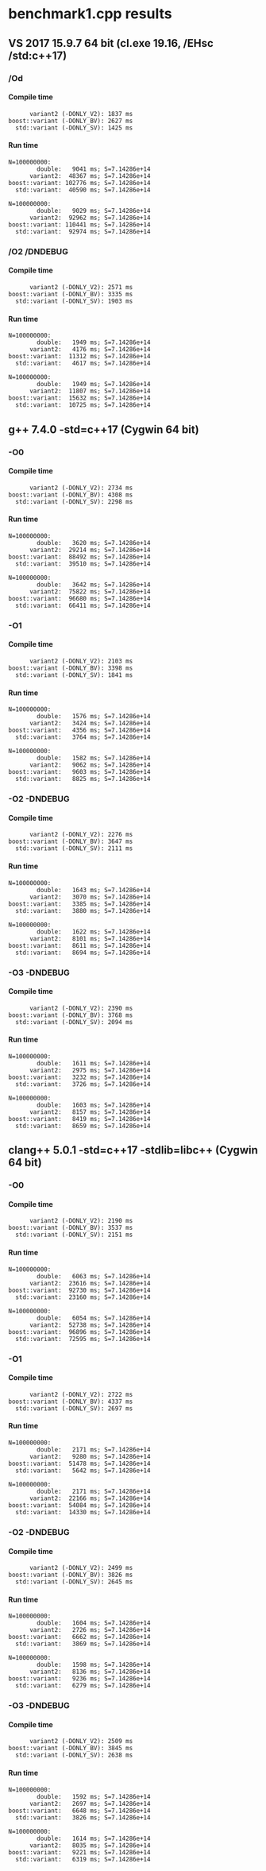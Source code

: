 # benchmark1.cpp results

## VS 2017 15.9.7 64 bit (cl.exe 19.16, /EHsc /std:c++17)

### /Od

#### Compile time

```
      variant2 (-DONLY_V2): 1837 ms
boost::variant (-DONLY_BV): 2627 ms
  std::variant (-DONLY_SV): 1425 ms
```

#### Run time

```
N=100000000:
        double:   9041 ms; S=7.14286e+14
      variant2:  48367 ms; S=7.14286e+14
boost::variant: 102776 ms; S=7.14286e+14
  std::variant:  40590 ms; S=7.14286e+14

N=100000000:
        double:   9029 ms; S=7.14286e+14
      variant2:  92962 ms; S=7.14286e+14
boost::variant: 110441 ms; S=7.14286e+14
  std::variant:  92974 ms; S=7.14286e+14
```

### /O2 /DNDEBUG

#### Compile time

```
      variant2 (-DONLY_V2): 2571 ms
boost::variant (-DONLY_BV): 3335 ms
  std::variant (-DONLY_SV): 1903 ms
```

#### Run time

```
N=100000000:
        double:   1949 ms; S=7.14286e+14
      variant2:   4176 ms; S=7.14286e+14
boost::variant:  11312 ms; S=7.14286e+14
  std::variant:   4617 ms; S=7.14286e+14

N=100000000:
        double:   1949 ms; S=7.14286e+14
      variant2:  11807 ms; S=7.14286e+14
boost::variant:  15632 ms; S=7.14286e+14
  std::variant:  10725 ms; S=7.14286e+14
```

## g++ 7.4.0 -std=c++17 (Cygwin 64 bit)

### -O0

#### Compile time

```
      variant2 (-DONLY_V2): 2734 ms
boost::variant (-DONLY_BV): 4308 ms
  std::variant (-DONLY_SV): 2298 ms
```

#### Run time

```
N=100000000:
        double:   3620 ms; S=7.14286e+14
      variant2:  29214 ms; S=7.14286e+14
boost::variant:  88492 ms; S=7.14286e+14
  std::variant:  39510 ms; S=7.14286e+14

N=100000000:
        double:   3642 ms; S=7.14286e+14
      variant2:  75822 ms; S=7.14286e+14
boost::variant:  96680 ms; S=7.14286e+14
  std::variant:  66411 ms; S=7.14286e+14
```

### -O1

#### Compile time

```
      variant2 (-DONLY_V2): 2103 ms
boost::variant (-DONLY_BV): 3398 ms
  std::variant (-DONLY_SV): 1841 ms
```

#### Run time

```
N=100000000:
        double:   1576 ms; S=7.14286e+14
      variant2:   3424 ms; S=7.14286e+14
boost::variant:   4356 ms; S=7.14286e+14
  std::variant:   3764 ms; S=7.14286e+14

N=100000000:
        double:   1582 ms; S=7.14286e+14
      variant2:   9062 ms; S=7.14286e+14
boost::variant:   9603 ms; S=7.14286e+14
  std::variant:   8825 ms; S=7.14286e+14
```

### -O2 -DNDEBUG

#### Compile time

```
      variant2 (-DONLY_V2): 2276 ms
boost::variant (-DONLY_BV): 3647 ms
  std::variant (-DONLY_SV): 2111 ms
```

#### Run time

```
N=100000000:
        double:   1643 ms; S=7.14286e+14
      variant2:   3070 ms; S=7.14286e+14
boost::variant:   3385 ms; S=7.14286e+14
  std::variant:   3880 ms; S=7.14286e+14

N=100000000:
        double:   1622 ms; S=7.14286e+14
      variant2:   8101 ms; S=7.14286e+14
boost::variant:   8611 ms; S=7.14286e+14
  std::variant:   8694 ms; S=7.14286e+14
```

### -O3 -DNDEBUG

#### Compile time

```
      variant2 (-DONLY_V2): 2390 ms
boost::variant (-DONLY_BV): 3768 ms
  std::variant (-DONLY_SV): 2094 ms
```

#### Run time

```
N=100000000:
        double:   1611 ms; S=7.14286e+14
      variant2:   2975 ms; S=7.14286e+14
boost::variant:   3232 ms; S=7.14286e+14
  std::variant:   3726 ms; S=7.14286e+14

N=100000000:
        double:   1603 ms; S=7.14286e+14
      variant2:   8157 ms; S=7.14286e+14
boost::variant:   8419 ms; S=7.14286e+14
  std::variant:   8659 ms; S=7.14286e+14
```

## clang++ 5.0.1 -std=c++17 -stdlib=libc++ (Cygwin 64 bit)

### -O0

#### Compile time

```
      variant2 (-DONLY_V2): 2190 ms
boost::variant (-DONLY_BV): 3537 ms
  std::variant (-DONLY_SV): 2151 ms
```

#### Run time

```
N=100000000:
        double:   6063 ms; S=7.14286e+14
      variant2:  23616 ms; S=7.14286e+14
boost::variant:  92730 ms; S=7.14286e+14
  std::variant:  23160 ms; S=7.14286e+14

N=100000000:
        double:   6054 ms; S=7.14286e+14
      variant2:  52738 ms; S=7.14286e+14
boost::variant:  96896 ms; S=7.14286e+14
  std::variant:  72595 ms; S=7.14286e+14
```

### -O1

#### Compile time

```
      variant2 (-DONLY_V2): 2722 ms
boost::variant (-DONLY_BV): 4337 ms
  std::variant (-DONLY_SV): 2697 ms
```

#### Run time

```
N=100000000:
        double:   2171 ms; S=7.14286e+14
      variant2:   9280 ms; S=7.14286e+14
boost::variant:  51478 ms; S=7.14286e+14
  std::variant:   5642 ms; S=7.14286e+14

N=100000000:
        double:   2171 ms; S=7.14286e+14
      variant2:  22166 ms; S=7.14286e+14
boost::variant:  54084 ms; S=7.14286e+14
  std::variant:  14330 ms; S=7.14286e+14
```

### -O2 -DNDEBUG

#### Compile time

```
      variant2 (-DONLY_V2): 2499 ms
boost::variant (-DONLY_BV): 3826 ms
  std::variant (-DONLY_SV): 2645 ms
```

#### Run time

```
N=100000000:
        double:   1604 ms; S=7.14286e+14
      variant2:   2726 ms; S=7.14286e+14
boost::variant:   6662 ms; S=7.14286e+14
  std::variant:   3869 ms; S=7.14286e+14

N=100000000:
        double:   1598 ms; S=7.14286e+14
      variant2:   8136 ms; S=7.14286e+14
boost::variant:   9236 ms; S=7.14286e+14
  std::variant:   6279 ms; S=7.14286e+14
```

### -O3 -DNDEBUG

#### Compile time

```
      variant2 (-DONLY_V2): 2509 ms
boost::variant (-DONLY_BV): 3845 ms
  std::variant (-DONLY_SV): 2638 ms
```

#### Run time

```
N=100000000:
        double:   1592 ms; S=7.14286e+14
      variant2:   2697 ms; S=7.14286e+14
boost::variant:   6648 ms; S=7.14286e+14
  std::variant:   3826 ms; S=7.14286e+14

N=100000000:
        double:   1614 ms; S=7.14286e+14
      variant2:   8035 ms; S=7.14286e+14
boost::variant:   9221 ms; S=7.14286e+14
  std::variant:   6319 ms; S=7.14286e+14
```
